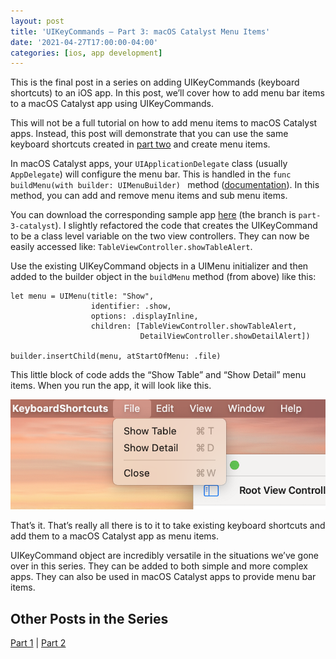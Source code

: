 ```yaml
---
layout: post
title: 'UIKeyCommands — Part 3: macOS Catalyst Menu Items'
date: '2021-04-27T17:00:00-04:00'
categories: [ios, app development]
---
```


This is the final post in a series on adding UIKeyCommands (keyboard shortcuts) to an iOS app. In this post, we’ll cover how to add menu bar items to a macOS Catalyst app using UIKeyCommands. 

This will not be a full tutorial on how to add menu items to macOS Catalyst apps. Instead, this post will demonstrate that you can use the same keyboard shortcuts created in [part two](/2021/04/21/uikeycommand-part-2/) and create menu items. 

In macOS Catalyst apps, your `UIApplicationDelegate` class (usually `AppDelegate`) will configure the menu bar. This is handled in the `func buildMenu(with builder: UIMenuBuilder) ` method ([documentation](https://developer.apple.com/documentation/uikit/uiresponder/3327317-buildmenu)). In this method, you can add and remove menu items and sub menu items. 

You can download the corresponding sample app [here](https://github.com/rwgrier/UIKeyCommand-series/tree/part-3-catalyst) (the branch is `part-3-catalyst`). I slightly refactored the code that creates the UIKeyCommand to be a class level variable on the two view controllers. They can now be easily accessed like: `TableViewController.showTableAlert`. 

Use the existing UIKeyCommand objects in a UIMenu initializer and then added to the builder object in the `buildMenu` method (from above) like this: 

```
let menu = UIMenu(title: "Show",
				  identifier: .show,
                  options: .displayInline,
                  children: [TableViewController.showTableAlert,
                             DetailViewController.showDetailAlert])

builder.insertChild(menu, atStartOfMenu: .file)
```

This little block of code adds the “Show Table” and “Show Detail” menu items. When you run the app, it will look like this. 

![Resulting menu](/public/images/2021-uikeycommand-3/menu.png)

That’s it. That’s really all there is to it to take existing keyboard shortcuts and add them to a macOS Catalyst app as menu items. 

UIKeyCommand object are incredibly versatile in the situations we’ve gone over in this series. They can be added to both simple and more complex apps. They can also be used in macOS Catalyst apps to provide menu bar items. 

## Other Posts in the Series
[Part 1](/2021/04/21/uikeycommand-part-1/) | [Part 2](/2021/04/26/uikeycommand-part-2/) 